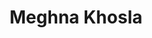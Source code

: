 ---
title: "Meghna Khosla"
presenter_id: meghna_khosla
layout: member_all_publications
permalink: /member_full_publications/:presenter_id/
---